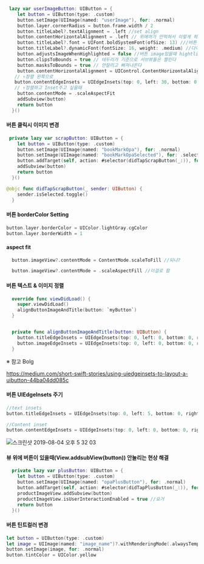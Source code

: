 ~~~swift
 lazy var userImageButton: UIButton = {
    let button = UIButton(type: .custom)
    button.setImage(UIImage(named: "userImage"), for: .normal)
    button.layer.cornerRadius = button.frame.width / 2
    button.titleLabel?.textAlignment = .left //set align
    button.contentHorizontalAlignment = .left // 위에꺼가 안먹혀서 이렇게 하니까 된다
    button.titleLabel?.font = UIFont.boldSystemFont(ofSize: 13) ///버튼 폰트 사이즈
    button.titleLabel?.dynamicFont(fontSize: 16, weight: .medium) //다이나믹
    button.adjustsImageWhenHighlighted = false //버튼 image있을때 hightlight 금지
    button.clipsToBounds = true // 테두리가 기준으로 서브뷰들은 짤린다
    button.masksToBounds = true // 안잘리고 삐져나온다
    button.contentHorizontalAlignment = UIControl.ContentHorizontalAlignment.left
   // ↑정렬 왼쪽으로
   button.contentEdgeInsets = UIEdgeInsets(top: 0, left: 30, bottom: 0, right: 0)
   // ↑정렬하고 Inset주고 싶을때
    button.contentMode = .scaleAspectFit
    addSubview(button)
    return button
  }()

~~~



#### 버튼 클릭시 이미지 변경

~~~swift
 private lazy var scrapButton: UIButton = {
    let button = UIButton(type: .custom)
    button.setImage(UIImage(named: "bookMarkOpa"), for: .normal)
    button.setImage(UIImage(named: "bookMarkOpaSelected"), for: .selected) 
    button.addTarget(self, action: #selector(didTapScrapButton(_:)), for: .touchUpInside)
    addSubview(button)
    return button
  }()

@objc func didTapScrapButton(_ sender: UIButton) {
    sender.isSelected.toggle()
  }
~~~



#### 버튼 borderColor Setting

~~~swift
button.layer.borderColor = UIColor.lightGray.cgColor
button.layer.borderWidth = 1
~~~



#### **aspect fit** 

```swift
  button.imageView?.contentMode = ContentMode.scaleToFill //되나?

  button.imageView?.contentMode = .scaleAspectFill //이걸로 함 
```



#### 버튼 텍스트 & 이미지 정렬

~~~swift
  override func viewDidLoad() {
    super.viewDidLoad()
    alignButtonImageAndTitle(button: `myButton`)
  }


  private func alignButtonImageAndTitle(button: UIButton) {
    button.titleEdgeInsets = UIEdgeInsets(top: 0, left: 0, bottom: 0, right: 0)
    button.imageEdgeInsets = UIEdgeInsets(top: 0, left: 0, bottom: 0, right: 10 )
  }


~~~

※ 참고 Bolg

https://medium.com/short-swift-stories/using-uiedgeinsets-to-layout-a-uibutton-44ba04dd085c



#### 버튼 UIEdgeInsets 주기 

~~~swift
//text insets
button.titleEdgeInsets = UIEdgeInsets(top: 0, left: 5, bottom: 0, right: -5)

//Content inset
button.contentEdgeInsets = UIEdgeInsets(top: 0, left: 0, bottom: 0, right: 5) //이걸 같이 해줘야지 글자가 짤리지 않고 나온다
~~~

![스크린샷 2019-08-04 오후 5 32 03](https://user-images.githubusercontent.com/47776915/62421513-caebf600-b6dd-11e9-8002-346c2f4dc7a3.png)



#### 뷰 위에 버튼이 있을때(View.addsubView(button)) 안눌리는 현상 해결

~~~swift
  private lazy var plusButton: UIButton = {
    let button = UIButton(type: .custom)
    button.setImage(UIImage(named: "opaPlusButton"), for: .normal)
    button.addTarget(self, action: #selector(didTapPlusButton(_:)), for: .touchUpInside)
    productImageView.addSubview(button)
    productImageView.isUserInteractionEnabled = true //요거
    return button
  }()
~~~



#### 버튼 틴트컬러 변경

~~~swift
let button = UIButton(type: .custom)
let image = UIImage(named: "image_name")?.withRenderingMode(.alwaysTemplate) //랜더링을 해줘야 한다
button.setImage(image, for: .normal)
button.tintColor = UIColor.yellow
~~~

